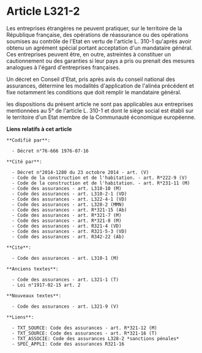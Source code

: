 # Article L321-2

Les entreprises étrangères ne peuvent pratiquer, sur le territoire de la République française, des opérations de réassurance
ou des opérations soumises au contrôle de l'Etat en vertu de l'article L. 310-1 qu'après avoir obtenu un agrément spécial
portant acceptation d'un mandataire général. Ces entreprises peuvent être, en outre, astreintes à constituer un cautionnement
ou des garanties si leur pays a pris ou prenait des mesures analogues à l'égard d'entreprises françaises.

Un décret en Conseil d'Etat, pris après avis du conseil national des assurances, détermine les modalités d'application de
l'alinéa précédent et fixe notamment les conditions que doit remplir le mandataire général.

les dispositions du présent article ne sont pas applicables aux entreprises mentionnées au 5° de l'article L. 310-1 et dont
le siège social est établi sur le territoire d'un Etat membre de la Communauté économique européenne.

**Liens relatifs à cet article**

	**Codifié par**:

	  - Décret n°76-666 1976-07-16

	**Cité par**:

	  - Décret n°2014-1280 du 23 octobre 2014 - art. (V)
	  - Code de la construction et de l'habitation. - art. R*222-9 (V)
	  - Code de la construction et de l'habitation. - art. R*231-11 (M)
	  - Code des assurances - art. L310-10 (M)
	  - Code des assurances - art. L310-2-1 (VD)
	  - Code des assurances - art. L322-4-1 (VD)
	  - Code des assurances - art. L328-2 (MMN)
	  - Code des assurances - art. R*321-15 (Ab)
	  - Code des assurances - art. R*321-7 (M)
	  - Code des assurances - art. R*321-8 (M)
	  - Code des assurances - art. R321-4 (VD)
	  - Code des assurances - art. R321-5-3 (VD)
	  - Code des assurances - art. R342-22 (Ab)

	**Cite**:

	  - Code des assurances - art. L310-1 (M)

	**Anciens textes**:

	  - Code des assurances - art. L321-1 (T)
	  - Loi n°1917-02-15 art. 2

	**Nouveaux textes**:

	  - Code des assurances - art. L321-9 (V)

	**Liens**:

	  - TXT_SOURCE: Code des assurances - art. R*321-12 (M)
	  - TXT_SOURCE: Code des assurances - art. R*321-16 (T)
	  - TXT_ASSOCIE: Code des assurances L328-2 *sanctions pénales*
	  - SPEC_APPLI: Code des assurances R321-16
